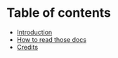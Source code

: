 # Table of contents

* [Introduction](README.md)
* [How to read those docs](how-to-read-those-docs.md)
* [Credits](credits.md)

